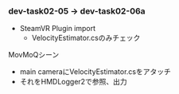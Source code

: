### dev-task02-05 -> dev-task02-06a

- SteamVR Plugin import
    - VelocityEstimator.csのみチェック

MovMoQシーン
- main cameraにVelocityEstimator.csをアタッチ
- それをHMDLogger2で参照、出力
